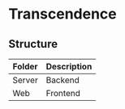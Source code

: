 # Transcendence


## Structure

| Folder  | Description |
| ------------- | ------------- |
| Server  | Backend  |
| Web  | Frontend  |


